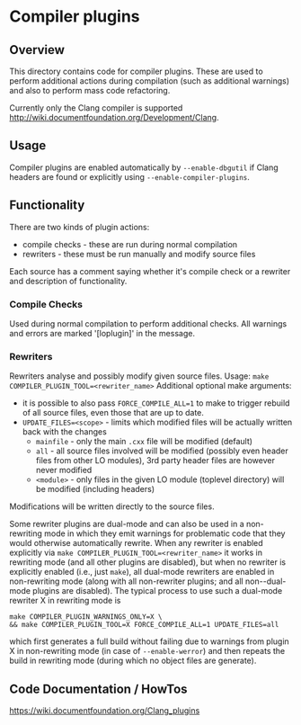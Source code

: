 # Compiler plugins

## Overview

This directory contains code for compiler plugins. These are used to perform
additional actions during compilation (such as additional warnings) and
also to perform mass code refactoring.

Currently only the Clang compiler is supported <http://wiki.documentfoundation.org/Development/Clang>.

## Usage

Compiler plugins are enabled automatically by `--enable-dbgutil` if Clang headers
are found or explicitly using `--enable-compiler-plugins`.

## Functionality

There are two kinds of plugin actions:

- compile checks - these are run during normal compilation
- rewriters - these must be run manually and modify source files

Each source has a comment saying whether it's compile check or a rewriter
and description of functionality.

### Compile Checks

Used during normal compilation to perform additional checks.
All warnings and errors are marked '[loplugin]' in the message.

### Rewriters

Rewriters analyse and possibly modify given source files.
Usage: `make COMPILER_PLUGIN_TOOL=<rewriter_name>`
Additional optional make arguments:

- it is possible to also pass `FORCE_COMPILE_ALL=1` to make to trigger rebuild of all source files,
    even those that are up to date.
- `UPDATE_FILES=<scope>` - limits which modified files will be actually written back with the changes
    - `mainfile` - only the main `.cxx` file will be modified (default)
    - `all` - all source files involved will be modified (possibly even header files from other LO modules),
        3rd party header files are however never modified
    - `<module>` - only files in the given LO module (toplevel directory) will be modified (including headers)

Modifications will be written directly to the source files.

Some rewriter plugins are dual-mode and can also be used in a non-rewriting mode
in which they emit warnings for problematic code that they would otherwise
automatically rewrite.  When any rewriter is enabled explicitly via `make
COMPILER_PLUGIN_TOOL=<rewriter_name>` it works in rewriting mode (and all other
plugins are disabled), but when no rewriter is explicitly enabled (i.e., just
`make`), all dual-mode rewriters are enabled in non-rewriting mode (along with
all non-rewriter plugins; and all non--dual-mode plugins are disabled).  The
typical process to use such a dual-mode rewriter X in rewriting mode is

    make COMPILER_PLUGIN_WARNINGS_ONLY=X \
    && make COMPILER_PLUGIN_TOOL=X FORCE_COMPILE_ALL=1 UPDATE_FILES=all

which first generates a full build without failing due to warnings from plugin
X in non-rewriting mode (in case of `--enable-werror`) and then repeats the build
in rewriting mode (during which no object files are generate).


## Code Documentation / HowTos

<https://wiki.documentfoundation.org/Clang_plugins>
